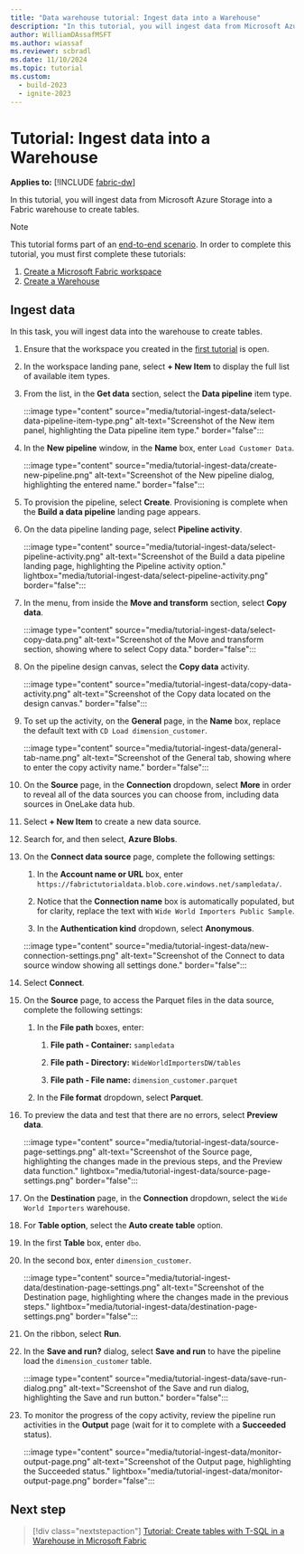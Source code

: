 ```yaml
---
title: "Data warehouse tutorial: Ingest data into a Warehouse"
description: "In this tutorial, you will ingest data from Microsoft Azure Storage into a Fabric warehouse to create tables."
author: WilliamDAssafMSFT
ms.author: wiassaf
ms.reviewer: scbradl
ms.date: 11/10/2024
ms.topic: tutorial
ms.custom:
  - build-2023
  - ignite-2023
---
```


# Tutorial: Ingest data into a Warehouse

**Applies to:** [!INCLUDE [fabric-dw](includes/applies-to-version/fabric-dw.md)]

In this tutorial, you will ingest data from Microsoft Azure Storage into a Fabric warehouse to create tables.

> [!NOTE]
> This tutorial forms part of an [end-to-end scenario](tutorial-introduction.md#data-warehouse-end-to-end-scenario). In order to complete this tutorial, you must first complete these tutorials:
>
> 1. [Create a Microsoft Fabric workspace](tutorial-create-workspace.md)
> 1. [Create a Warehouse](tutorial-create-warehouse.md)

## Ingest data

In this task, you will ingest data into the warehouse to create tables.

1. Ensure that the workspace you created in the [first tutorial](tutorial-create-workspace.md) is open.

1. In the workspace landing pane, select **+ New Item** to display the full list of available item types.

1. From the list, in the **Get data** section, select the **Data pipeline** item type.

   :::image type="content" source="media/tutorial-ingest-data/select-data-pipeline-item-type.png" alt-text="Screenshot of the New item panel, highlighting the Data pipeline item type." border="false":::

1. In the **New pipeline** window, in the **Name** box, enter `Load Customer Data`.

   :::image type="content" source="media/tutorial-ingest-data/create-new-pipeline.png" alt-text="Screenshot of the New pipeline dialog, highlighting the entered name." border="false":::

1. To provision the pipeline, select **Create**. Provisioning is complete when the **Build a data pipeline** landing page appears.

1. On the data pipeline landing page, select **Pipeline activity**.

   :::image type="content" source="media/tutorial-ingest-data/select-pipeline-activity.png" alt-text="Screenshot of the Build a data pipeline landing page, highlighting the Pipeline activity option." lightbox="media/tutorial-ingest-data/select-pipeline-activity.png" border="false":::

1. In the menu, from inside the **Move and transform** section, select **Copy data**.

   :::image type="content" source="media/tutorial-ingest-data/select-copy-data.png" alt-text="Screenshot of the Move and transform section, showing where to select Copy data." border="false":::

1. On the pipeline design canvas, select the **Copy data** activity.

   :::image type="content" source="media/tutorial-ingest-data/copy-data-activity.png" alt-text="Screenshot of the Copy data located on the design canvas." border="false":::

1. To set up the activity, on the **General** page, in the **Name** box, replace the default text with `CD Load dimension_customer`.

   :::image type="content" source="media/tutorial-ingest-data/general-tab-name.png" alt-text="Screenshot of the General tab, showing where to enter the copy activity name." border="false":::

1. On the **Source** page, in the **Connection** dropdown, select **More** in order to reveal all of the data sources you can choose from, including data sources in OneLake data hub.

1. Select **+ New Item** to create a new data source.

1. Search for, and then select, **Azure Blobs**.

1. On the **Connect data source** page, complete the following settings:

   1. In the **Account name or URL** box, enter `https://fabrictutorialdata.blob.core.windows.net/sampledata/`.

   1. Notice that the **Connection name** box is automatically populated, but for clarity, replace the text with `Wide World Importers Public Sample`.

   1. In the **Authentication kind** dropdown, select **Anonymous**.

   :::image type="content" source="media/tutorial-ingest-data/new-connection-settings.png" alt-text="Screenshot of the Connect to data source window showing all settings done." border="false":::

1. Select **Connect**.

1. On the **Source** page, to access the Parquet files in the data source, complete the following settings:

   1. In the **File path** boxes, enter:

       1. **File path - Container:** `sampledata`

       1. **File path - Directory:** `WideWorldImportersDW/tables`

       1. **File path - File name:** `dimension_customer.parquet`

   1. In the **File format** dropdown, select **Parquet**.

1. To preview the data and test that there are no errors, select **Preview data**.

   :::image type="content" source="media/tutorial-ingest-data/source-page-settings.png" alt-text="Screenshot of the Source page, highlighting the changes made in the previous steps, and the Preview data function." lightbox="media/tutorial-ingest-data/source-page-settings.png" border="false":::

1. On the **Destination** page, in the **Connection** dropdown, select the `Wide World Importers` warehouse.

1. For **Table option**, select the **Auto create table** option.

1. In the first **Table** box, enter `dbo`.

1. In the second box, enter `dimension_customer`.

   :::image type="content" source="media/tutorial-ingest-data/destination-page-settings.png" alt-text="Screenshot of the Destination page, highlighting where the changes made in the previous steps." lightbox="media/tutorial-ingest-data/destination-page-settings.png" border="false":::

1. On the ribbon, select **Run**.

1. In the **Save and run?** dialog, select **Save and run** to have the pipeline load the `dimension_customer` table.

   :::image type="content" source="media/tutorial-ingest-data/save-run-dialog.png" alt-text="Screenshot of the Save and run dialog, highlighting the Save and run button." border="false":::

1. To monitor the progress of the copy activity, review the pipeline run activities in the **Output** page (wait for it to complete with a **Succeeded** status).

   :::image type="content" source="media/tutorial-ingest-data/monitor-output-page.png" alt-text="Screenshot of the Output page, highlighting the Succeeded status." lightbox="media/tutorial-ingest-data/monitor-output-page.png" border="false":::

## Next step

> [!div class="nextstepaction"]
> [Tutorial: Create tables with T-SQL in a Warehouse in Microsoft Fabric](tutorial-create-tables.md)
